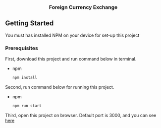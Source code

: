 <br />
<p align="center">
  <h3 align="center">Foreign Currency Exchange</h3>
</p>

## Getting Started

You must has installed NPM on your device for set-up this project

### Prerequisites

First, download this project and run command below in terminal.
* npm
  ```sh
  npm install
  ```

Second, run command below for running this project.
* npm
  ```sh
  npm run start
  ```

Third, open this project on browser. Default port is 3000, and you can see [here](http://localhost:3000)
